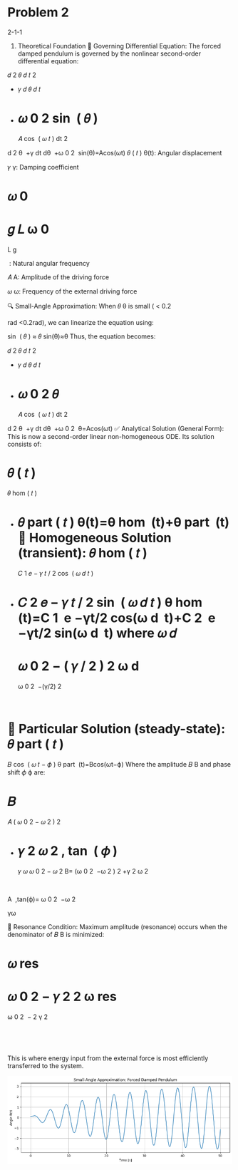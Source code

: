 # Problem 2

2-1-1

1. Theoretical Foundation
   🧠 Governing Differential Equation:
   The forced damped pendulum is governed by the nonlinear second-order differential equation:

𝑑
2
𝜃
𝑑
𝑡
2

- 𝛾
  𝑑
  𝜃
  𝑑
  𝑡
- 𝜔
  0
  2
  sin
  ⁡
  (
  𝜃
  )
  =
  𝐴
  cos
  ⁡
  (
  𝜔
  𝑡
  )
  dt
  2

d
2
θ
​
+γ
dt
dθ
​
+ω
0
2
​
sin(θ)=Acos(ωt)
𝜃
(
𝑡
)
θ(t): Angular displacement

𝛾
γ: Damping coefficient

𝜔
0
=
𝑔
𝐿
ω
0
​
=
L
g
​

​
: Natural angular frequency

𝐴
A: Amplitude of the driving force

𝜔
ω: Frequency of the external driving force

🔍 Small-Angle Approximation:
When
𝜃
θ is small (
<
0.2

rad
<0.2rad), we can linearize the equation using:

sin
⁡
(
𝜃
)
≈
𝜃
sin(θ)≈θ
Thus, the equation becomes:

𝑑
2
𝜃
𝑑
𝑡
2

- 𝛾
  𝑑
  𝜃
  𝑑
  𝑡
- 𝜔
  0
  2
  𝜃
  =
  𝐴
  cos
  ⁡
  (
  𝜔
  𝑡
  )
  dt
  2

d
2
θ
​
+γ
dt
dθ
​
+ω
0
2
​
θ=Acos(ωt)
✅ Analytical Solution (General Form):
This is now a second-order linear non-homogeneous ODE. Its solution consists of:

𝜃
(
𝑡
)
=
𝜃
hom
(
𝑡
)

- 𝜃
  part
  (
  𝑡
  )
  θ(t)=θ
  hom
  ​
  (t)+θ
  part
  ​
  (t)
  📘 Homogeneous Solution (transient):
  𝜃
  hom
  (
  𝑡
  )
  =
  𝐶
  1
  𝑒
  −
  𝛾
  𝑡
  /
  2
  cos
  ⁡
  (
  𝜔
  𝑑
  𝑡
  )
- 𝐶
  2
  𝑒
  −
  𝛾
  𝑡
  /
  2
  sin
  ⁡
  (
  𝜔
  𝑑
  𝑡
  )
  θ
  hom
  ​
  (t)=C
  1
  ​
  e
  −γt/2
  cos(ω
  d
  ​
  t)+C
  2
  ​
  e
  −γt/2
  sin(ω
  d
  ​
  t)
  where
  𝜔
  𝑑
  =
  𝜔
  0
  2
  −
  (
  𝛾
  /
  2
  )
  2
  ω
  d
  ​
  =
  ω
  0
  2
  ​
  −(γ/2)
  2

​

📘 Particular Solution (steady-state):
𝜃
part
(
𝑡
)
=
𝐵
cos
⁡
(
𝜔
𝑡
−
𝜙
)
θ
part
​
(t)=Bcos(ωt−ϕ)
Where the amplitude
𝐵
B and phase shift
𝜙
ϕ are:

# 𝐵

𝐴
(
𝜔
0
2
−
𝜔
2
)
2

- 𝛾
  2
  𝜔
  2
  ,
  tan
  ⁡
  (
  𝜙
  )
  =
  𝛾
  𝜔
  𝜔
  0
  2
  −
  𝜔
  2
  B=
  (ω
  0
  2
  ​
  −ω
  2
  )
  2
  +γ
  2
  ω
  2

​

A
​
,tan(ϕ)=
ω
0
2
​
−ω
2

γω
​

🎯 Resonance Condition:
Maximum amplitude (resonance) occurs when the denominator of
𝐵
B is minimized:

𝜔
res
=
𝜔
0
2
−
𝛾
2
2
ω
res
​
=
ω
0
2
​
−
2
γ
2

​

​

This is where energy input from the external force is most efficiently transferred to the system.

![alt text](image-6.png)
